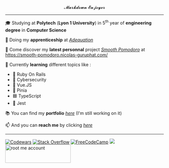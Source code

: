  <p align="center">  𝓜𝓪𝓻𝓴𝓭𝓸𝔀𝓷 𝓔𝓷𝓳𝓸𝔂𝓮𝓻 </p>
 
 ***
   
 
 
 🎓 Studying at **Polytech** (**Lyon 1 University**) in 5<sup>th</sup> year of **engineering degree** in **Computer Science**  
 
 👔 Doing my **apprenticeship** at [*Adequation*](https://adequation.fr/) 


 💽 Come discover my **latest personnal** project [*Smooth Pomodoro*](https://github.com/NicolasGuruphat/smooth-pomodoro) at https://smooth-pomodoro.nicolas-guruphat.com/

 🌱 Currently **learning** different topics like :
  - 💎 Ruby On Rails
  - 🦺 Cybersecurity
  - 👀 Vue.JS
  - 🍍 Pinia
  - 🟦 TypeScript
  - 🧪 Jest
   <!-- 
   - 🌬 TailWind
   - ⚛️ React
   - 🔴 Laravel
   - 🐘 PostgreSQL + 🦫 DBeaver
   - 🦊 GitLab CI/CD -->
     
📚 You can find my **portfolio** [*here*](https://nicolasguruphat.github.io/online-cv/) (I'm still working on it)  

📫 And you can **reach me** by clicking [*here*](mailto:nicolas.guruphat@gmail.com)  
 <!--
  
📃 You can also find my **Mardown CV** [*here*](https://github.com/NicolasGuruphat/CV)  

![My most used languages](https://github-readme-stats.vercel.app/api/top-langs?username=NicolasGuruphat&show_icons=true&count_private=true)
  -->

 ***
<a href="https://www.codewars.com/users/Nicolas%20Guruphat">![Codewars](https://img.shields.io/badge/Codewars-B1361E?style=for-the-badge&logo=codewars&logoColor=grey)</a>
<a href="https://stackoverflow.com/users/19390218/nicolas">![Stack Overflow](https://img.shields.io/badge/-Stackoverflow-FE7A16?style=for-the-badge&logo=stack-overflow&logoColor=white)</a>
<a href="https://www.freecodecamp.org/fcc5da83368-360b-4efd-a463-b4dec587e2c2">![FreeCodeCamp](https://img.shields.io/badge/Freecodecamp-%23123.svg?&style=for-the-badge&logo=freecodecamp&logoColor=green)</a>
<img src="https://komarev.com/ghpvc/?username=NicolasGuruphat&color=blue" />
<a href="https://www.root-me.org/NicolasGuruphat"><img width="208" height="58" src="https://www.root-me.org/IMG/logo/siteon0.svg?1637496509" alt="root me account" /></a>
<!--
<p align="center"><img height="40" src="https://www.codewars.com/users/Nicolas%20Guruphat/badges/small"></p>

<p align="center"><img src="https://stackoverflow.com/users/flair/19390218.png" width="208" height="58" alt="profile for Nicolas at Stack Overflow, Q&amp;A for professional and enthusiast programmers" title="profile for Nicolas at Stack Overflow, Q&amp;A for professional and enthusiast programmers"></a></p>
 
 <p align="center"><</p>
 

 -->
  <!--
***

```
### <p align="center">  Skills Map </p>

Legend :
- ✅ Well-developped skill
- 🚧 Still developping the skill

```mermaid
mindmap
root (MY SKILLS)
  Git
    ✅ Basic commands : clone, add, commit, push, pull
    ✅ Rebase and merge
    🚧 Cherry-pick

  Algorthimic
    Graph theory and corresponding algorithm
      Graph exploration
        Deep exploration
        Width exploration
    Sorting
  Scripting
    Databases manipulation
      Python + Psycopg2
  Web development
    HTML 
    CSS
      Stylus
      Taylwind
      Quasar 
        components
        Style classes
    Javascript
      Vue2
        Understanding of core concepts : store, router, computed, watchers, conditionnal rendering etc
        API calls w/ axios
      Vue3
        Composition API
        Unit testing w/ Jest
      React
      Angular
      Unit testing w/ Jasmine
    Typescript
      Transcompilation ?
  
  Databases
    DBeaver
      ✅ Creation and managment of databases
      ✅ Connection to remote and local databases
      ✅ Creation of data migration's tasks
    PostgreSQL
      PostGIS

  Network
    OSI model
    Protocoles
      HTTP 
      ARP
      TCP/IP
      UDP
      FTP
        Filezilla
    Routing
    Network cabling
      Switch, router
      Network card instalation and more widely PC assembly
      Raspberry pi local setup
  Cyber security
    MAC spoofing

  OS
    Linux
      Basic commands : grep, apt, file manipulation, Input redirection, etc
      Ubuntu
        Basic knowledge of the distribution
        Ubuntu budgie desktop environment
    Windows
      WSL2
  
  Markdown
    Mermaid lol
      Mind Map 
    Typora
    Obsidian
```
```
  -->
<!-- 
To put in the graph : 
- Raspberry pi
- Web server 
-->

